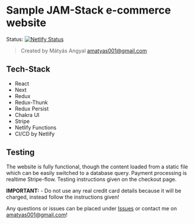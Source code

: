 # Sample JAM-Stack e-commerce website

Status: [![Netlify Status](https://api.netlify.com/api/v1/badges/77e3442d-d9b6-4734-a493-3326fedf27be/deploy-status)](https://app.netlify.com/sites/openshop/deploys)

> Created by Mátyás Angyal [amatyas001@gmail.com](mailto://amatyas001@gmail.com)

## Tech-Stack

- React
- Next
- Redux
- Redux-Thunk
- Redux Persist
- Chakra UI
- Stripe
- Netlify Functions
- CI/CD by Netlify

## Testing

The website is fully functional, though the content loaded from a static file which can be easily switched to a database query.
Payment processing is realtime Stripe-flow. Testing instructions given on the checkout page.

**IMPORTANT:** - Do not use any real credit card details because it will be charged, instead follow the instructions given!

Any questions or issues can be placed under [Issues](https://github.com/amatyas001/openshop-next/issues) or contact me on [amatyas001@gmail.com](mailto://amatyas001@gmail.com)!
